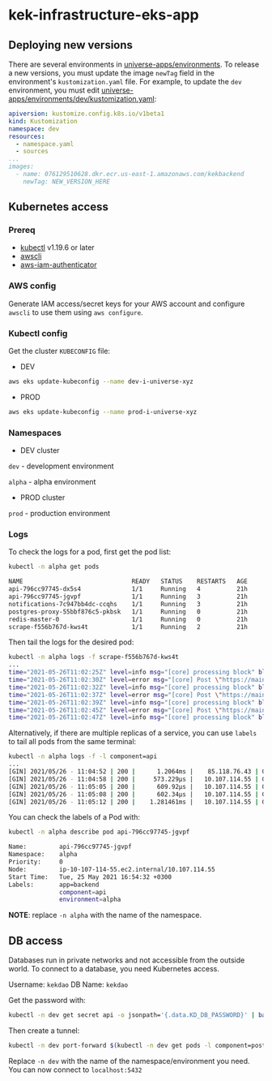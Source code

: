 # kek-infrastructure-eks-app

## Deploying new versions

There are several environments in [universe-apps/environments](universe-apps/environments). To release a new versions, you must update the image `newTag` field in the environment's `kustomization.yaml` file. For example, to update the `dev` environment, you must edit [universe-apps/environments/dev/kustomization.yaml](universe-apps/environments/dev/kustomization.yaml):

``` yaml
apiversion: kustomize.config.k8s.io/v1beta1
kind: Kustomization
namespace: dev
resources:
  - namespace.yaml
  - sources
...
images:
  - name: 076129510628.dkr.ecr.us-east-1.amazonaws.com/kekbackend
    newTag: NEW_VERSION_HERE
```

## Kubernetes access

### Prereq

* [kubectl](https://kubernetes.io/docs/tasks/tools/) v1.19.6 or later
* [awscli](https://docs.aws.amazon.com/cli/latest/userguide/install-cliv2.html)
* [aws-iam-authenticator](https://docs.aws.amazon.com/eks/latest/userguide/install-aws-iam-authenticator.html)

### AWS config

Generate IAM access/secret keys for your AWS account and configure `awscli` to use them using `aws configure`.

### Kubectl config

Get the cluster `KUBECONFIG` file:

* DEV

``` sh
aws eks update-kubeconfig --name dev-i-universe-xyz
```

* PROD

``` sh
aws eks update-kubeconfig --name prod-i-universe-xyz
```

### Namespaces

* DEV cluster

`dev` - development environment

`alpha` - alpha environment

* PROD cluster

`prod` - production environment

### Logs

To check the logs for a pod, first get the pod list:

``` sh
kubectl -n alpha get pods

NAME                              READY   STATUS    RESTARTS   AGE
api-796cc97745-dx5s4              1/1     Running   4          21h
api-796cc97745-jgvpf              1/1     Running   3          21h
notifications-7c947bb4dc-ccqhs    1/1     Running   3          21h
postgres-proxy-55bbf876c5-pkbsk   1/1     Running   0          21h
redis-master-0                    1/1     Running   0          21h
scrape-f556b767d-kws4t            1/1     Running   2          21h
```

Then tail the logs for the desired pod:

``` sh
kubectl -n alpha logs -f scrape-f556b767d-kws4t
...
time="2021-05-26T11:02:25Z" level=info msg="[core] processing block" block=12508123
time="2021-05-26T11:02:30Z" level=error msg="[core] Post \"https://mainnet.infura.io/v3/25763b5ba15644a8b3079d3ee755bce5\": context deadline exceeded (Client.Timeout exceeded while awaiting headers)" block=12508123
time="2021-05-26T11:02:32Z" level=info msg="[core] processing block" block=12508119
time="2021-05-26T11:02:37Z" level=error msg="[core] Post \"https://mainnet.infura.io/v3/25763b5ba15644a8b3079d3ee755bce5\": context deadline exceeded (Client.Timeout exceeded while awaiting headers)" block=12508119
time="2021-05-26T11:02:39Z" level=info msg="[core] processing block" block=12508123
time="2021-05-26T11:02:45Z" level=error msg="[core] Post \"https://mainnet.infura.io/v3/25763b5ba15644a8b3079d3ee755bce5\": context deadline exceeded (Client.Timeout exceeded while awaiting headers)" block=12508123
time="2021-05-26T11:02:47Z" level=info msg="[core] processing block" block=12508119
```

Alternatively, if there are multiple replicas of a service, you can use `labels` to tail all pods from the same terminal:

``` sh
kubectl -n alpha logs -f -l component=api
...
[GIN] 2021/05/26 - 11:04:52 | 200 |      1.2064ms |    85.118.76.43 | GET      /api/notifications/list?target=0x67b93852482113375666a310ac292D61dDD4bbb9
[GIN] 2021/05/26 - 11:04:58 | 200 |     573.229µs |   10.107.114.55 | GET      /health
[GIN] 2021/05/26 - 11:05:05 | 200 |      609.92µs |   10.107.114.55 | GET      /health
[GIN] 2021/05/26 - 11:05:08 | 200 |      602.34µs |   10.107.114.55 | GET      /health
[GIN] 2021/05/26 - 11:05:12 | 200 |    1.281461ms |   10.107.114.55 | GET      /health
```

You can check the labels of a Pod with:

``` sh
kubectl -n alpha describe pod api-796cc97745-jgvpf

Name:         api-796cc97745-jgvpf
Namespace:    alpha
Priority:     0
Node:         ip-10-107-114-55.ec2.internal/10.107.114.55
Start Time:   Tue, 25 May 2021 16:54:32 +0300
Labels:       app=backend
              component=api
              environment=alpha
```

**NOTE**: replace `-n alpha` with the name of the namespace.

## DB access

Databases run in private networks and not accessible from the outside world. To connect to a database, you need Kubernetes access.

Username: `kekdao`
DB Name: `kekdao`

Get the password with:

``` sh
kubectl -n dev get secret api -o jsonpath='{.data.KD_DB_PASSWORD}' | base64 --decode
```

Then create a tunnel:

``` sh
kubectl -n dev port-forward $(kubectl -n dev get pods -l component=postgres-proxy -o jsonpath='{.items[0].metadata.name}') 5432
```

Replace `-n dev` with the name of the namespace/environment you need. You can now connect to `localhost:5432`
